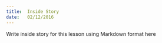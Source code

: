 ```yaml
---
title:  Inside Story
date:   02/12/2016
---
```


Write inside story for this lesson using Markdown format here